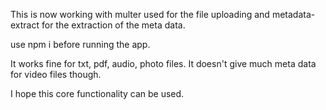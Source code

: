 This is now working with multer used for the file uploading and metadata-extract for the extraction of the meta data.

use npm i before running the app.

It works fine for txt, pdf, audio, photo files. It doesn't give much meta data for video files though.

I hope this core functionality can be used.